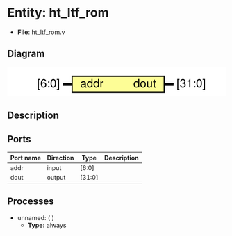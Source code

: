 # Entity: ht_ltf_rom

- **File**: ht_ltf_rom.v
## Diagram

![Diagram](ht_ltf_rom.svg "Diagram")
## Description



## Ports

| Port name | Direction | Type   | Description |
| --------- | --------- | ------ | ----------- |
| addr      | input     | [6:0]  |             |
| dout      | output    | [31:0] |             |
## Processes
- unnamed: (  )
  - **Type:** always
